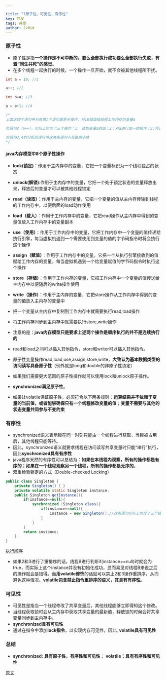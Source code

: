```yaml
---

title: "7原子性、可见性、有序性"
key: 并发
tags: 并发
author: Jv0id
---
```




### 原子性

- 原子性是指**一个操作是不可中断的，要么全部执行成功要么全部执行失败，有着“同生共死”的感觉**。
- 在多个线程一起执行的时候，一个操作一旦开始，就不会被其他线程所干扰。

```java
int a = 10; //1

a++; //2

int b=a; //3

a = a+1; //4

/*
上面这四个语句中只有第1个语句是原子操作，将10赋值给线程工作内存的变量a

而语句2（a++），实际上包含了三个操作：1. 读取变量a的值；2：对a进行加一的操作；3.将计算后的值再赋值给变量a，而这三个操作无法构成原子操作。

对语句3,4的分析同理可得这两条语句不具备原子性
*/
```

#### java内存模型中8个原子性操作

- **lock(锁定)**：作用于主内存中的变量，它把一个变量标识为一个线程独占的状态
- **unlock(解锁)**:作用于主内存中的变量，它把一个处于锁定状态的变量释放出来，释放后的变量才可以被其他线程锁定
- **read（读取）**：作用于主内存的变量，它把一个变量的值从主内存传输到线程的工作内存中，以便后面的load动作使用
- **load（载入）**：作用于工作内存中的变量，它把read操作从主内存中得到的变量值放入工作内存中的变量副本
- **use（使用）**：作用于工作内存中的变量，它把工作内存中一个变量的值传递给执行引擎，每当虚拟机遇到一个需要使用到变量的值的字节码指令时将会执行这个操作
- **assign（赋值）**：作用于工作内存中的变量，它把一个从执行引擎接收到的值赋给工作内存的变量，每当虚拟机遇到一个给变量赋值的字节码指令时执行这个操作
- **store（存储）**：作用于工作内存的变量，它把工作内存中一个变量的值传送给主内存中以便随后的write操作使用
- **write（操作）**：作用于主内存的变量，它把store操作从工作内存中得到的变量的值放入主内存的变量中





- 把一个变量从主内存中复制到工作内存中就需要执行read,load操作
- 将工作内存同步到主内存中就需要执行store,write操作
- 注意的是：**java内存模型只是要求上述两个操作是顺序执行的并不是连续执行的**
- read和load之间可以插入其他指令，store和writer可以插入其他指令。
- 原子性变量操作read,load,use,assign,store,write，**大致认为基本数据类型的访问读写具备原子性**（例外就是long和double的非原子性协定）
- 如果我们需要更大范围的原子性操作就可以使用lock和unlock原子操作。
- **synchronized满足原子性**。
- 如果让volatile保证原子性，必须符合以下两条规则：**运算结果并不依赖于变量的当前值，或者能够确保只有一个线程修改变量的值**；**变量不需要与其他的状态变量共同参与不变约束**



### 有序性

- synchronized语义表示锁在同一时刻只能由一个线程进行获取，当锁被占用后，其他线程只能等待。
- 因此，synchronized语义就要求线程在访问读写共享变量时只能“串行”执行，因此**synchronized具有有序性**
- java程序天然的有序性可以总结为：**如果在本线程内观察，所有的操作都是有序的；如果在一个线程观察另一个线程，所有的操作都是无序的**。
- 双重检验锁定的方式（Double-checked Locking）

```java
public class Singleton {
    private Singleton() { }
    private volatile static Singleton instance;
    public Singleton getInstance(){
        if(instance==null){
            synchronized (Singleton.class){
                if(instance==null){
                    instance = new Singleton();//这条语句实际上包含了三个操作：1.分配对象的内存空间；2.初始化对象；3.设置instance指向刚分配的内存地址。
                }
            }
        }
        return instance;
    }
}

```

[执行顺序](https://user-gold-cdn.xitu.io/2018/5/3/1632600e7b66b892?imageView2/0/w/1280/h/960/format/webp/ignore-error/1)

- 如果2和3进行了重排序的话，线程B进行判断if(instance==null)时就会为true，而实际上这个instance并没有初始化成功，显而易见对线程B来说之后的操作就会是错得。而**用volatile修饰**的话就可以禁止2和3操作重排序，从而避免这种情况。**volatile包含禁止指令重排序的语义，其具有有序性**。



### 可见性

- 可见性是指当一个线程修改了共享变量后，其他线程能够立即得知这个修改。
- 当线程获取锁时会从主内存中获取共享变量的最新值，释放锁的时候会将共享变量同步到主内存中。
- **synchronized具有可见性**
- 通过在指令中添加**lock指令**，以实现内存可见性。因此, **volatile具有可见性**

### 总结

- **synchronized: 具有原子性，有序性和可见性**； **volatile：具有有序性和可见性**

[原文](https://juejin.im/post/5aeb022cf265da0b722af7b8)
